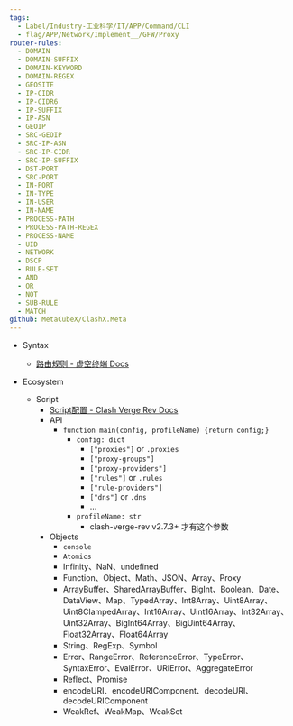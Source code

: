 ```yaml
---
tags:
  - Label/Industry-工业科学/IT/APP/Command/CLI
  - flag/APP/Network/Implement__/GFW/Proxy
router-rules:
  - DOMAIN
  - DOMAIN-SUFFIX
  - DOMAIN-KEYWORD
  - DOMAIN-REGEX
  - GEOSITE
  - IP-CIDR
  - IP-CIDR6
  - IP-SUFFIX
  - IP-ASN
  - GEOIP
  - SRC-GEOIP
  - SRC-IP-ASN
  - SRC-IP-CIDR
  - SRC-IP-SUFFIX
  - DST-PORT
  - SRC-PORT
  - IN-PORT
  - IN-TYPE
  - IN-USER
  - IN-NAME
  - PROCESS-PATH
  - PROCESS-PATH-REGEX
  - PROCESS-NAME
  - UID
  - NETWORK
  - DSCP
  - RULE-SET
  - AND
  - OR
  - NOT
  - SUB-RULE
  - MATCH
github: MetaCubeX/ClashX.Meta
---
```


- Syntax
    - [路由规则 - 虚空终端 Docs](https://wiki.metacubex.one/config/rules/)

- Ecosystem
    - Script
        - [Script配置 - Clash Verge Rev Docs](https://clash-verge-rev.github.io/guide/script.html#2)
        - API
            - `function main(config, profileName) {return config;}`
                - `config: dict`
                    - `["proxies"]` or `.proxies`
                    - `["proxy-groups"]`
                    - `["proxy-providers"]`
                    - `["rules"]` or `.rules`
                    - `["rule-providers"]`
                    - `["dns"]` or `.dns`
                    - ...
                - `profileName: str`
                    - clash-verge-rev v2.7.3+ 才有这个参数
        - Objects
            - `console`
            - `Atomics`
            - Infinity、NaN、undefined
            - Function、Object、Math、JSON、Array、Proxy
            - ArrayBuffer、SharedArrayBuffer、BigInt、Boolean、Date、DataView、Map、TypedArray、Int8Array、Uint8Array、Uint8ClampedArray、Int16Array、Uint16Array、Int32Array、Uint32Array、BigInt64Array、BigUint64Array、Float32Array、Float64Array
            - String、RegExp、Symbol
            - Error、RangeError、ReferenceError、TypeError、SyntaxError、EvalError、URIError、AggregateError
            - Reflect、Promise
            - encodeURI、encodeURIComponent、decodeURI、decodeURIComponent
            - WeakRef、WeakMap、WeakSet

